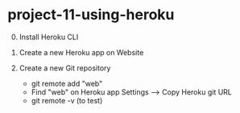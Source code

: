 # project-11-using-heroku


0) Install Heroku CLI

1) Create a new Heroku app on Website

3) Create a new Git repository
    - git remote add "web"
    - Find "web" on Heroku app Settings --> Copy Heroku git URL
    - git remote -v (to test)

